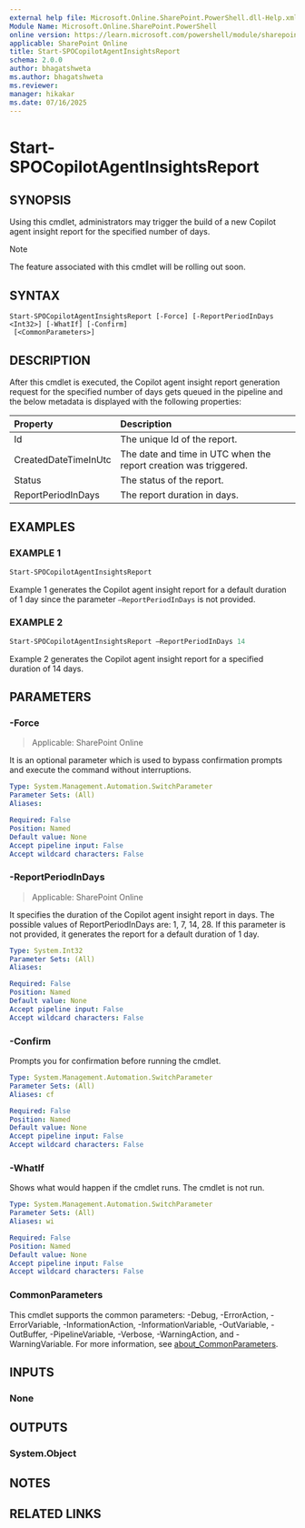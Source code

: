 ```yaml
---
external help file: Microsoft.Online.SharePoint.PowerShell.dll-Help.xml
Module Name: Microsoft.Online.SharePoint.PowerShell
online version: https://learn.microsoft.com/powershell/module/sharepoint-online/start-spocopilotagentinsightsreport
applicable: SharePoint Online
title: Start-SPOCopilotAgentInsightsReport
schema: 2.0.0
author: bhagatshweta
ms.author: bhagatshweta
ms.reviewer:
manager: hikakar
ms.date: 07/16/2025
---
```


 # Start-SPOCopilotAgentInsightsReport

## SYNOPSIS

Using this cmdlet, administrators may trigger the build of a new Copilot agent insight report for the specified number of days.

> [!NOTE]
> The feature associated with this cmdlet will be rolling out soon.

## SYNTAX

```
Start-SPOCopilotAgentInsightsReport [-Force] [-ReportPeriodInDays <Int32>] [-WhatIf] [-Confirm]
 [<CommonParameters>]
```

## DESCRIPTION

After this cmdlet is executed, the Copilot agent insight report generation request for the specified number of days gets queued in the pipeline and the below metadata is displayed with the following properties:

| Property             | Description                                                      |
|:---------------------|:-----------------------------------------------------------------|
| Id                   | The unique Id of the report.                                     |
| CreatedDateTimeInUtc | The date and time in UTC when the report creation was triggered. |
| Status               | The status of the report.                                        |
| ReportPeriodInDays   | The report duration in days.                                     |

## EXAMPLES

### EXAMPLE 1

```powershell
Start-SPOCopilotAgentInsightsReport
```

Example 1 generates the Copilot agent insight report for a default duration of 1 day since the parameter `–ReportPeriodInDays` is not provided.

### EXAMPLE 2

```powershell
Start-SPOCopilotAgentInsightsReport –ReportPeriodInDays 14
```

Example 2 generates the Copilot agent insight report for a specified duration of 14 days.

## PARAMETERS

### -Force

> Applicable: SharePoint Online

It is an optional parameter which is used to bypass confirmation prompts and execute the command without interruptions.

```yaml
Type: System.Management.Automation.SwitchParameter
Parameter Sets: (All)
Aliases:

Required: False
Position: Named
Default value: None
Accept pipeline input: False
Accept wildcard characters: False
```

### -ReportPeriodInDays

> Applicable: SharePoint Online

It specifies the duration of the Copilot agent insight report in days. The possible values of ReportPeriodInDays are: 1, 7, 14, 28. If this parameter is not provided, it generates the report for a default duration of 1 day.

```yaml
Type: System.Int32
Parameter Sets: (All)
Aliases:

Required: False
Position: Named
Default value: None
Accept pipeline input: False
Accept wildcard characters: False
```

### -Confirm
Prompts you for confirmation before running the cmdlet.

```yaml
Type: System.Management.Automation.SwitchParameter
Parameter Sets: (All)
Aliases: cf

Required: False
Position: Named
Default value: None
Accept pipeline input: False
Accept wildcard characters: False
```

### -WhatIf
Shows what would happen if the cmdlet runs.
The cmdlet is not run.

```yaml
Type: System.Management.Automation.SwitchParameter
Parameter Sets: (All)
Aliases: wi

Required: False
Position: Named
Default value: None
Accept pipeline input: False
Accept wildcard characters: False
```

### CommonParameters
This cmdlet supports the common parameters: -Debug, -ErrorAction, -ErrorVariable, -InformationAction, -InformationVariable, -OutVariable, -OutBuffer, -PipelineVariable, -Verbose, -WarningAction, and -WarningVariable. For more information, see [about_CommonParameters](https://go.microsoft.com/fwlink/?LinkID=113216).

## INPUTS

### None

## OUTPUTS

### System.Object

## NOTES

## RELATED LINKS
